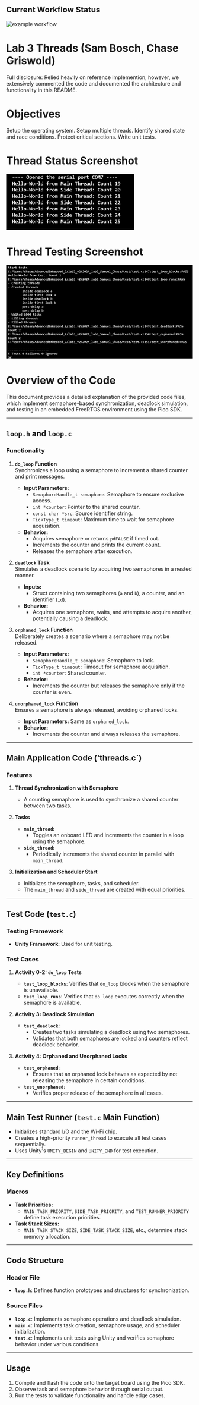 ## Current Workflow Status

![example workflow](https://github.com/uofu-emb/2024_lab3_Samuel_Chase/actions/workflows/main.yml/badge.svg)

# Lab 3 Threads (Sam Bosch, Chase Griswold)
Full disclosure: Relied heavily on reference implemention, however, we extensively commented the code and documented the architecture and functionality in this README.

# Objectives
Setup the operating system.
Setup multiple threads.
Identify shared state and race conditions.
Protect critical sections.
Write unit tests.


# Thread Status Screenshot
![Application Screenshot](https://github.com/uofu-emb/2024_lab3_Samuel_Chase/blob/chase_branch1/helloworld_threads.png)

# Thread Testing Screenshot
![Application Screenshot](https://github.com/uofu-emb/2024_lab3_Samuel_Chase/blob/chase_branch1/test_screenshot.png)

# Overview of the Code

This document provides a detailed explanation of the provided code files, which implement semaphore-based synchronization, deadlock simulation, and testing in an embedded FreeRTOS environment using the Pico SDK.

---

## `loop.h` and `loop.c`

### Functionality

1. **`do_loop` Function**  
   Synchronizes a loop using a semaphore to increment a shared counter and print messages. 
   - **Input Parameters:**
     - `SemaphoreHandle_t semaphore`: Semaphore to ensure exclusive access.
     - `int *counter`: Pointer to the shared counter.
     - `const char *src`: Source identifier string.
     - `TickType_t timeout`: Maximum time to wait for semaphore acquisition.
   - **Behavior:** 
     - Acquires semaphore or returns `pdFALSE` if timed out.
     - Increments the counter and prints the current count.
     - Releases the semaphore after execution.

2. **`deadlock` Task**  
   Simulates a deadlock scenario by acquiring two semaphores in a nested manner.  
   - **Inputs:**  
     - Struct containing two semaphores (`a` and `b`), a counter, and an identifier (`id`).  
   - **Behavior:**  
     - Acquires one semaphore, waits, and attempts to acquire another, potentially causing a deadlock.

3. **`orphaned_lock` Function**  
   Deliberately creates a scenario where a semaphore may not be released.  
   - **Input Parameters:**  
     - `SemaphoreHandle_t semaphore`: Semaphore to lock.  
     - `TickType_t timeout`: Timeout for semaphore acquisition.  
     - `int *counter`: Shared counter.  
   - **Behavior:**  
     - Increments the counter but releases the semaphore only if the counter is even.

4. **`unorphaned_lock` Function**  
   Ensures a semaphore is always released, avoiding orphaned locks.  
   - **Input Parameters:** Same as `orphaned_lock`.  
   - **Behavior:**  
     - Increments the counter and always releases the semaphore.

---

## Main Application Code ('threads.c`)

### Features

1. **Thread Synchronization with Semaphore**  
   - A counting semaphore is used to synchronize a shared counter between two tasks.

2. **Tasks**  
   - **`main_thread`:**  
     - Toggles an onboard LED and increments the counter in a loop using the semaphore.  
   - **`side_thread`:**  
     - Periodically increments the shared counter in parallel with `main_thread`.  

3. **Initialization and Scheduler Start**  
   - Initializes the semaphore, tasks, and scheduler.  
   - The `main_thread` and `side_thread` are created with equal priorities.

---

## Test Code (`test.c`)

### Testing Framework

- **Unity Framework**: Used for unit testing.

### Test Cases

1. **Activity 0-2: `do_loop` Tests**
   - **`test_loop_blocks`**: Verifies that `do_loop` blocks when the semaphore is unavailable.  
   - **`test_loop_runs`**: Verifies that `do_loop` executes correctly when the semaphore is available.

2. **Activity 3: Deadlock Simulation**
   - **`test_deadlock`**:  
     - Creates two tasks simulating a deadlock using two semaphores.  
     - Validates that both semaphores are locked and counters reflect deadlock behavior.

3. **Activity 4: Orphaned and Unorphaned Locks**
   - **`test_orphaned`**:  
     - Ensures that an orphaned lock behaves as expected by not releasing the semaphore in certain conditions.  
   - **`test_unorphaned`**:  
     - Verifies proper release of the semaphore in all cases.

---

## Main Test Runner (`test.c` Main Function)

- Initializes standard I/O and the Wi-Fi chip.  
- Creates a high-priority `runner_thread` to execute all test cases sequentially.  
- Uses Unity's `UNITY_BEGIN` and `UNITY_END` for test execution.

---

## Key Definitions

### Macros
- **Task Priorities:**
  - `MAIN_TASK_PRIORITY`, `SIDE_TASK_PRIORITY`, and `TEST_RUNNER_PRIORITY` define task execution priorities.
- **Task Stack Sizes:**
  - `MAIN_TASK_STACK_SIZE`, `SIDE_TASK_STACK_SIZE`, etc., determine stack memory allocation.

---

## Code Structure

### Header File
- **`loop.h`**: Defines function prototypes and structures for synchronization.

### Source Files
- **`loop.c`**: Implements semaphore operations and deadlock simulation.
- **`main.c`**: Implements task creation, semaphore usage, and scheduler initialization.
- **`test.c`**: Implements unit tests using Unity and verifies semaphore behavior under various conditions.

---

## Usage

1. Compile and flash the code onto the target board using the Pico SDK.  
2. Observe task and semaphore behavior through serial output.  
3. Run the tests to validate functionality and handle edge cases.


